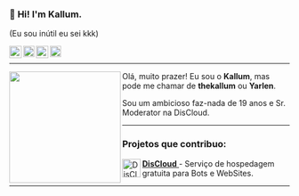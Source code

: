 ### 👋 **Hi!**  I'm Kallum.
(Eu sou inútil eu sei kkk)

<a target="_blank" href="https://www.twitter.com/kallum_hk">
  <img align="left" alt="LinkdeIN" width="22px" src="https://cdn-icons-png.flaticon.com/512/1409/1409937.png" />
</a>
<a target="_blank" style="color: white" href="https://www.instagram.com/kallumhk">
  <img align="left" alt="Instagram" width="20px" src="https://upload.wikimedia.org/wikipedia/commons/thumb/a/a5/Instagram_icon.png/640px-Instagram_icon.png" />
</a>
<a target="_blank" style="color: white" href="https://discord.com/">
  <img align="left" alt="Discord" width="22px" src="https://logodownload.org/wp-content/uploads/2017/11/discord-logo-2-1.png" />
</a>
<a target="_blank" style="color: white" href="mailto:comercial.kallum@gmail.com">
  <img align="left" alt="Gmail" width="20px" src="https://logodownload.org/wp-content/uploads/2018/03/gmail-logo-16.png" />
</a>

</br>

---
<img align="left" height="200" src="https://cdn.discordapp.com/avatars/475255757370032138/f91a980388473f43b0a46883b156515e.png?size=2048"/>

Olá, muito prazer! Eu sou o **Kallum**, mas pode me chamar de **thekallum** ou **Yarlen**.

Sou um ambicioso faz-nada de 19 anos e Sr. Moderator na DisCloud.

---

### **Projetos que contribuo:**
<a target="_blank" href="https://discloud.app">**DisCloud** 
  <img align="left" alt="DisCloud-Logo" width="33px" src="https://avatars2.githubusercontent.com/u/52298750?s=200&v=4"/>
</a> - Serviço de hospedagem gratuita para Bots e WebSites.

---

<p align="center">
  <img src="" />
</p>
